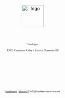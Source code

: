 <center>
<img src="http://northernelectronics.se/2.jpg" alt="logo" width="70px" height="70px">
<FONT FACE="verdana">
<p style="font-size:xx-small;">
<br>
<br>
<br>
<br>
Catalogue:
<br>
<br>
EN01 Canadian Rifles - Eastern Nurseries EP
<br>
<br>
<br>
<br>
<br>
<br>
<br>
<br>
<br>
<br>
<br>
<br>
<br>
<a href="http://eastern-nurseries.bandcamp.com/">bandcamp</a> | 
<a href="http://www.discogs.com/label/Eastern+Nurseries">discogs</a> |
 info@eastern-nurseries.net</p>
</font>
</center>
</body>
</html>
